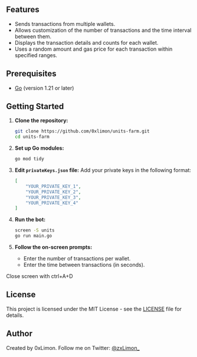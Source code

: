 

## Features

- Sends transactions from multiple wallets.
- Allows customization of the number of transactions and the time interval between them.
- Displays the transaction details and counts for each wallet.
- Uses a random amount and gas price for each transaction within specified ranges.

## Prerequisites

- [Go](https://golang.org/dl/) (version 1.21 or later)

## Getting Started

1. **Clone the repository:**
   ```sh
   git clone https://github.com/0xlimon/units-farm.git
   cd units-farm
   ```

2. **Set up Go modules:**
   ```sh
   go mod tidy
   ```

3. **Edit `privateKeys.json` file:**
   Add your private keys in the following format:
   ```json
   [
       "YOUR_PRIVATE_KEY_1",
       "YOUR_PRIVATE_KEY_2",
       "YOUR_PRIVATE_KEY_3",
       "YOUR_PRIVATE_KEY_4"
   ]
   ```

4. **Run the bot:**
   ```sh
   screen -S units
   go run main.go
   ```

5. **Follow the on-screen prompts:**
   - Enter the number of transactions per wallet.
   - Enter the time between transactions (in seconds).

Close screen with ctrl+A+D

## License

This project is licensed under the MIT License - see the [LICENSE](LICENSE) file for details.

## Author

Created by 0xLimon. Follow me on Twitter: [@zxLimon_](https://x.com/zxLimon_)
